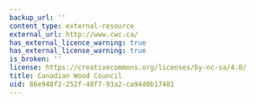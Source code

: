 ```yaml
---
backup_url: ''
content_type: external-resource
external_url: http://www.cwc.ca/
has_external_licence_warning: true
has_external_license_warning: true
is_broken: ''
license: https://creativecommons.org/licenses/by-nc-sa/4.0/
title: Canadian Wood Council
uid: 86e948f2-252f-48f7-93a2-ca94d0b17481
---
```

